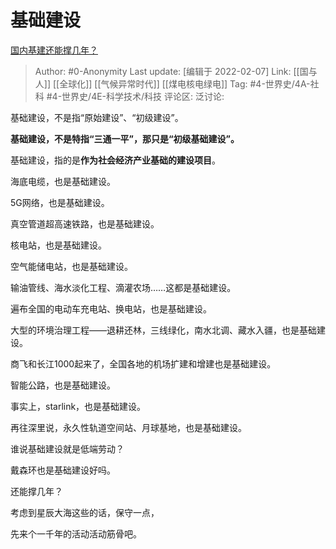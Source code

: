 # 基础建设
[国内基建还能撑几年？](https://www.zhihu.com/question/428620404/answer/2325146576)

> Author: #0-Anonymity
> Last update: [编辑于 2022-02-07]
> Link: [[国与人]] [[全球化]] [[气候异常时代]] [[煤电核电绿电]]
> Tag: #4-世界史/4A-社科 #4-世界史/4E-科学技术/科技
> 评论区:
> 泛讨论:

基础建设，不是指“原始建设”、“初级建设”。

**基础建设，不是特指“三通一平”，那只是“初级基础建设”。**

基础建设，指的是**作为社会经济产业基础的建设项目**。

海底电缆，也是基础建设。

5G网络，也是基础建设。

真空管道超高速铁路，也是基础建设。

核电站，也是基础建设。

空气能储电站，也是基础建设。

输油管线、海水淡化工程、滴灌农场……这都是基础建设。

遍布全国的电动车充电站、换电站，也是基础建设。

大型的环境治理工程——退耕还林，三线绿化，南水北调、藏水入疆，也是基础建设。

商飞和长江1000起来了，全国各地的机场扩建和增建也是基础建设。

智能公路，也是基础建设。

事实上，starlink，也是基础建设。

再往深里说，永久性轨道空间站、月球基地，也是基础建设。

谁说基础建设就是低端劳动？

戴森环也是基础建设好吗。

还能撑几年？

考虑到星辰大海这些的话，保守一点，

先来个一千年的活动活动筋骨吧。
